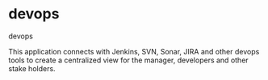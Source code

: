 # devops
devops

This application connects with Jenkins, SVN, Sonar, JIRA and other devops tools to create a centralized view for the manager, developers and other stake holders.

